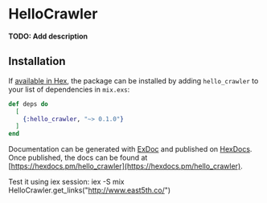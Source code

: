 # HelloCrawler

**TODO: Add description**

## Installation

If [available in Hex](https://hex.pm/docs/publish), the package can be installed
by adding `hello_crawler` to your list of dependencies in `mix.exs`:

```elixir
def deps do
  [
    {:hello_crawler, "~> 0.1.0"}
  ]
end
```

Documentation can be generated with [ExDoc](https://github.com/elixir-lang/ex_doc)
and published on [HexDocs](https://hexdocs.pm). Once published, the docs can
be found at [https://hexdocs.pm/hello_crawler](https://hexdocs.pm/hello_crawler).

Test it using iex session: iex -S mix
HelloCrawler.get_links("http://www.east5th.co/")
